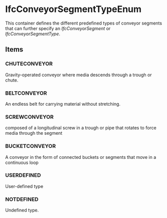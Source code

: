 # IfcConveyorSegmentTypeEnum

This container defines the different predefined types of conveyor segments that can further specify an _IfcConveyorSegment_ or _IfcConveyorSegmentType_.

## Items

### CHUTECONVEYOR
Gravity-operated conveyor where media descends through a trough or chute.

### BELTCONVEYOR
An endless belt for carrying material without stretching.

### SCREWCONVEYOR
composed of a longitudinal screw in a trough or pipe that rotates to force media through the segment

### BUCKETCONVEYOR
A conveyor in the form of connected buckets or segments that move in a continuous loop

### USERDEFINED
User-defined type

### NOTDEFINED
Undefined type.
